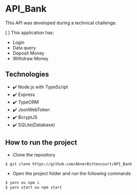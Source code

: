 # API_Bank

This API was developed during a technical challenge.

[ ] This application has:

- Login
- Data query
- Deposit Money
- Withdraw Money

## Technologies

- ✔️ Node.js with TypeScript
- ✔️ Express
- ✔️ TypeORM
- ✔️ JsonWebToken
- ✔️ BcryptJS
- ✔️ SQLite(Database)

## How to run the project

- Clone the repository

```bash
$ git clone https://github.com/AbnerBittencourt/API_Bank
```

- Open the project folder and run the following commands

```bash
$ yarn ou npm i
$ yarn start ou npm start
```
